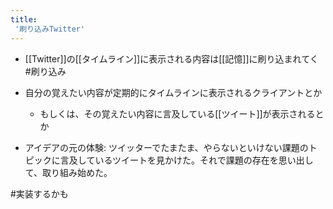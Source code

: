 ```yaml
---
title:
 '刷り込みTwitter'
---
```


- [[Twitter]]の[[タイムライン]]に表示される内容は[[記憶]]に刷り込まれてく #刷り込み
- 自分の覚えたい内容が定期的にタイムラインに表示されるクライアントとか
    - もしくは、その覚えたい内容に言及している[[ツイート]]が表示されるとか

- アイデアの元の体験: ツイッターでたまたま、やらないといけない課題のトピックに言及しているツイートを見かけた。それで課題の存在を思い出して、取り組み始めた。

#実装するかも

